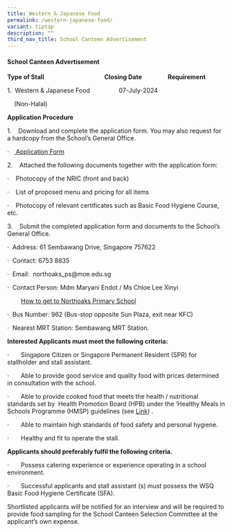 ```yaml
---
title: Western & Japanese Food
permalink: /western-japanese-food/
variant: tiptap
description: ""
third_nav_title: School Canteen Advertisement
---
```

<h4><strong>School Canteen Advertisement</strong></h4>
<p><strong>Type of Stall&nbsp;&nbsp;&nbsp;&nbsp;&nbsp;&nbsp;&nbsp;&nbsp;&nbsp;&nbsp;&nbsp;&nbsp;&nbsp;&nbsp;&nbsp;&nbsp;&nbsp;&nbsp;&nbsp;&nbsp;&nbsp;&nbsp;&nbsp;&nbsp;&nbsp;&nbsp;&nbsp;&nbsp;&nbsp;&nbsp;&nbsp;&nbsp;&nbsp;&nbsp;&nbsp;&nbsp;&nbsp;&nbsp;&nbsp;&nbsp;&nbsp; Closing Date&nbsp;&nbsp;&nbsp;&nbsp;&nbsp;&nbsp;&nbsp;&nbsp;&nbsp; &nbsp;&nbsp;&nbsp;&nbsp;&nbsp;&nbsp;&nbsp; Requirement</strong>
</p>
<p></p>
<p>1.&nbsp; Western &amp; Japanese Food&nbsp;&nbsp;&nbsp;&nbsp;&nbsp;&nbsp;
&nbsp;&nbsp;&nbsp;&nbsp;&nbsp;&nbsp;&nbsp;&nbsp;&nbsp; 07-July-2024&nbsp;&nbsp;&nbsp;&nbsp;&nbsp;&nbsp;&nbsp;&nbsp;&nbsp;&nbsp;
&nbsp;&nbsp;&nbsp;</p>
<p>&nbsp;&nbsp;&nbsp; (Non-Halal)</p>
<p></p>
<p><strong>Application Procedure</strong>
</p>
<p>1.&nbsp;&nbsp;&nbsp; Download and complete the application form. You may
also request for a hardcopy from the School’s General Office.</p>
<p></p>
<p>·&nbsp;&nbsp;&nbsp;<a href="/files/Application_Form.pdf" rel="noopener noreferrer nofollow" target="_blank"> Application Form</a>
</p>
<p></p>
<p>2.&nbsp;&nbsp;&nbsp; Attached the following documents together with the
application form:</p>
<p></p>
<p>·&nbsp;&nbsp;&nbsp; Photocopy of the NRIC (front and back)</p>
<p>·&nbsp;&nbsp;&nbsp; List of proposed menu and pricing for all items</p>
<p>·&nbsp;&nbsp;&nbsp; Photocopy of relevant certificates such as Basic Food
Hygiene Course, etc.</p>
<p>3.&nbsp;&nbsp;&nbsp; Submit the completed application form and documents
to the School’s General Office.</p>
<p></p>
<p>·&nbsp; Address: 61 Sembawang Drive, Singapore 757622</p>
<p>·&nbsp; Contact: 6753 8835</p>
<p>·&nbsp; Email:&nbsp; <a rel="noopener noreferrer nofollow" target="_blank">northoaks_ps@moe.edu.sg</a>
</p>
<p>·&nbsp; Contact Person: Mdm Maryani Endot / Ms Chloe Lee Xinyi</p>
<p></p>
<p>&nbsp;&nbsp;&nbsp;&nbsp;&nbsp;&nbsp;&nbsp; <u>How to get to Northoaks Primary School</u>
</p>
<p>·&nbsp; Bus Number: 962 (Bus-stop opposite Sun Plaza, exit near KFC)</p>
<p>·&nbsp; Nearest MRT Station: Sembawang MRT Station.</p>
<p></p>
<p></p>
<p><strong>Interested Applicants must meet the following criteria:</strong>
</p>
<p>·&nbsp;&nbsp;&nbsp;&nbsp;&nbsp;&nbsp; Singapore Citizen or Singapore Permanent
Resident (SPR) for stallholder and stall assistant.</p>
<p>·&nbsp;&nbsp;&nbsp;&nbsp;&nbsp;&nbsp; Able to provide good service and
quality food with prices determined in consultation with the school.</p>
<p>·&nbsp;&nbsp;&nbsp;&nbsp;&nbsp;&nbsp; Able to provide cooked food that
meets the health / nutritional standards set by&nbsp; Health Promotion
Board (HPB) under the ‘Healthy Meals in Schools Programme (HMSP) guidelines
(see <a href="https://www.hpb.gov.sg/schools/school-programmes/healthy-meals-in-schools-programme" rel="noopener noreferrer nofollow" target="_blank">Link</a>)
.</p>
<p>·&nbsp;&nbsp;&nbsp;&nbsp;&nbsp;&nbsp; Able to maintain high standards
of food safety and personal hygiene.</p>
<p>·&nbsp;&nbsp;&nbsp;&nbsp;&nbsp;&nbsp; Healthy and fit to operate the stall.</p>
<p></p>
<p><strong>Applicants should preferably fulfil the following criteria.</strong>
</p>
<p>·&nbsp;&nbsp;&nbsp;&nbsp;&nbsp;&nbsp; Possess catering experience or experience
operating in a school environment.</p>
<p>·&nbsp;&nbsp;&nbsp;&nbsp;&nbsp;&nbsp; Successful applicants and stall
assistant (s) must possess the WSQ Basic Food Hygiene Certificate (SFA).</p>
<p></p>
<p>Shortlisted applicants will be notified for an interview and will be required
to provide food sampling for the School Canteen Selection Committee at
the applicant’s own expense.</p>